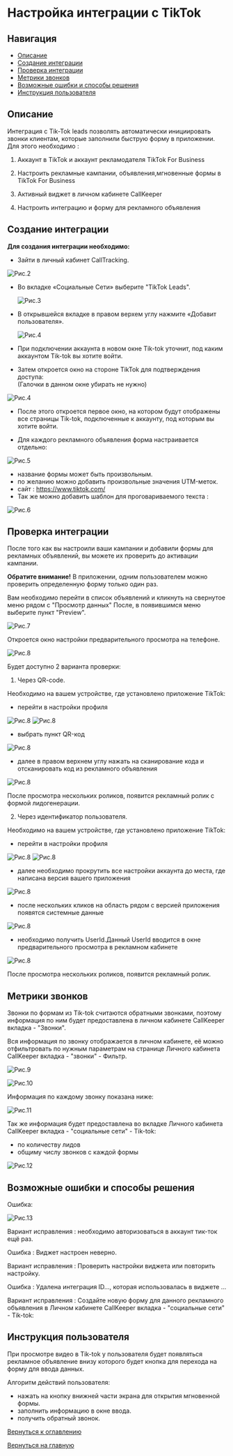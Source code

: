 # Настройка интеграции с TikTok

## Навигация
* [Описание ](#Описание)
* [Создание интеграции](#Создание-интеграции)
* [Проверка интеграции](#Проверка-интеграции)
* [Метрики звонков ](#Метрики-звонков)
* [Возможные ошибки и способы решения](#Возможные-ошибки-и-способы-решения)
* [Инструкция пользователя](#Инструкция-пользователя)



## Описание
Интеграция с Tik-Tok leads позволять автоматически инициировать звонки клиентам, которые заполнили быструю форму в приложении.
Для этого необходимо : 

1) Аккаунт в TikTok и аккаунт рекламодателя TikTok For Business

2) Настроить рекламные кампании, объявления,мгновенные формы в TikTok For Business

3) Активный виджет в личном кабинете CallKeeper

4) Настроить интеграцию и форму для рекламного объявления

## Создание интеграции

**Для создания интеграции необходимо:**

- Зайти в личный кабинет CallTracking. 

![Рис.2](images/LK_CT_1.jpg)

- Во вкладке «Социальные Сети» выберите "TikTok Leads".

  ![Рис.3](images/LK_ceti_2.jpg)

- В открывшейся вкладке в правом верхем углу нажмите «Добавит пользователя».

   ![Рис.4](images/akk_12.jpg)

- При подключении аккаунта в новом окне Tik-tok уточнит, под каким аккаунтом Tik-tok вы хотите войти.

- Затем откроется окно на стороне TikTok для подтверждения доступа:  
(Галочки в данном окне убирать не нужно)

 ![Рис.4](images/avtoriz_1.png)

- После этого откроется первое окно, на котором будут отображены все страницы Tik-tok, подключенные к аккаунту, под которым вы хотите войти.

- Для каждого рекламного объявления форма настраивается отдельно:

![Рис.5](images/forma.jpg)

- название формы может быть произвольным.
- по желанию можно добавить произвольные значения UTM-меток.
- сайт : https://www.tiktok.com/
- Так же можно добавить шаблон для проговариваемого текста :

![Рис.6](images/text_progovarivania_1.jpg)


##  Проверка интеграции

После того как вы настроили ваши кампании и добавили формы для рекламных объявлений, вы можете их проверить до активации кампании.

**Обратите внимание!** В приложении, одним пользователем можно проверить определенную форму только один раз.


Вам необходимо перейти в список объявлений и кликнуть на свернутое меню рядом с "Просмотр данных"
После, в появившимся меню выберите пункт "Preview".

![Рис.7](images/preview_1.png)

Откроется окно настройки предварительного просмотра на телефоне.

![Рис.8](images/pred_prosmotr_1.png)

Будет доступно 2 варианта проверки:

1. Через QR-code. 

 Необходимо на вашем устройстве, где установлено приложение TikTok:
- перейти в настройки профиля 

![Рис.8](images/Opem_TT_1.png)                             ![Рис.8](images/LK_TT_set_1.png)
 
- выбрать пункт QR-код

![Рис.8](images/qr_2.jpg)

- далее в правом верхнем углу нажать на сканирование кода и отсканировать код из рекламного объявления

![Рис.8](images/qr_1.jpg)


После просмотра нескольких роликов, появится рекламный ролик с формой лидогенерации.

2. Через идентификатор пользователя.

 Необходимо на вашем устройстве, где установлено приложение TikTok:
- перейти в настройки профиля 

![Рис.8](images/Opem_TT_1.png)                             ![Рис.8](images/LK_TT_set_1.png)

- далее необходимо прокрутить все настройки аккаунта до места, где написана версия вашего приложения

![Рис.8](images/user_id_1.png)

- после нескольких кликов на область рядом с версией приложения появятся системные данные

![Рис.8](images/autin_2.png)

- необходимо получить UserId.Данный UserId вводится в окне предварительного просмотра в рекламном кабинете

![Рис.8](images/autin_1.png)

После просмотра нескольких роликов, появится рекламный ролик.

## Метрики звонков

Звонки по формам из Tik-tok считаются обратными звонками, поэтому информация по ним будет предоставлена в личном кабинете CallKeeper вкладка - "Звонки".


Вся информация по звонку отображается в личном кабинете, её можно отфильтровать по нужным параметрам на странице Личного кабинета CallKeeper вкладка - "звонки" - Фильтр.

![Рис.9](images/filtr.jpg)

![Рис.10](images/filtr_1.jpg)

Информация по каждому звонку показана ниже:

![Рис.11](images/metki_1.png)

Так же информация будет предоставлена во вкладке Личного кабинета CallKeeper вкладка - "социальные сети" - Tik-tok:
- по количеству лидов 
- общиму числу звонков с каждой формы

![Рис.12](images/lid.png)


## Возможные ошибки и способы решения
 Ошибка: 
 
 ![Рис.13](images/er_1.jpg)
 
 Вариант исправления : необходимо авторизоваться в аккаунт тик-ток ещё раз.
 
 Ошибка : Виджет настроен неверно.

Вариант исправления : Проверить настройки виджета или повторить настройку.

 Ошибка : Удалена интеграция ID..., которая использовалась в виджете ...

Вариант исправления : Создайте новую форму для данного рекламного объявления в Личном кабинете CallKeeper вкладка - "социальные сети" - Tik-tok:

## Инструкция пользователя

 При просмотре видео в Tik-tok у пользователя будет появляться рекламное объявление внизу которого будет кнопка для перехода на форму для ввода данных. 
 
Алгоритм действий пользователя:
- нажать на кнопку внижней части экрана для открытия мгновенной формы.
- заполнить информацию в окне ввода.
- получить обратный звонок.


[Вернуться к оглавлению](#навигация)

[Вернуться на главную](/README.md/#documentation)
